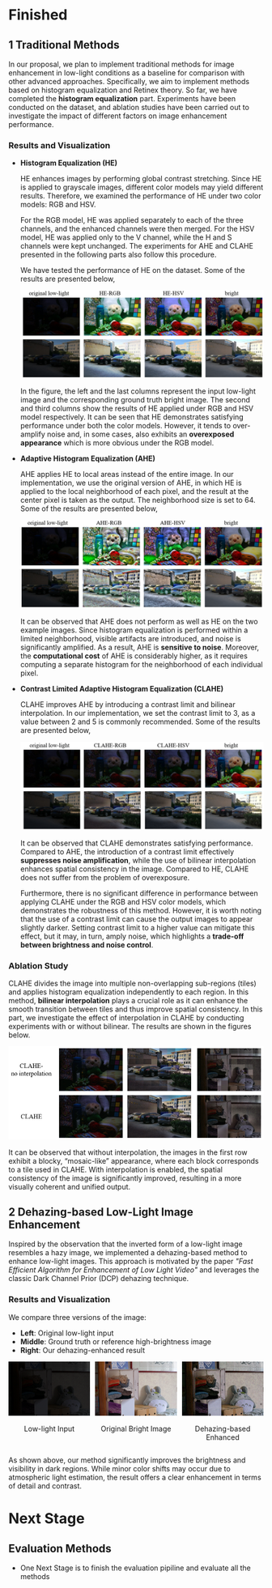 # Finished

## 1 Traditional Methods

In our proposal, we plan to implement traditional methods for image enhancement in low-light conditions as a baseline for comparison with other advanced approaches. Specifically, we aim to implement methods based on histogram equalization and Retinex theory. So far, we have completed the **histogram equalization** part. Experiments have been conducted on the dataset, and ablation studies have been carried out to investigate the impact of different factors on image enhancement performance.

### Results and Visualization

- **Histogram Equalization (HE)**
  
  HE enhances images by performing global contrast stretching. Since HE is applied to grayscale images, different color models may yield different results. Therefore, we examined the performance of HE under two color models: RGB and HSV.

  For the RGB model, HE was applied separately to each of the three channels, and the enhanced channels were then merged. For the HSV model, HE was applied only to the V channel, while the H and S channels were kept unchanged. The experiments for AHE and CLAHE presented in the following parts also follow this procedure. 

  We have tested the performance of HE on the dataset. Some of the results are presented below,

  ![fig1](https://github.com/uservan/csds490_project/blob/master/images/traditional%20methods/figure1.png)

  In the figure, the left and the last columns represent the input low-light image and the corresponding ground truth bright image. The second and third columns show the results of HE applied under RGB and HSV model respectively. It can be seen that HE demonstrates satisfying performance under both the color models. However, it tends to over-amplify noise and, in some cases, also exhibits an **overexposed appearance** which is more obvious under the RGB model.

- **Adaptive Histogram Equalization (AHE)**

  AHE applies HE to local areas instead of the entire image. In our implementation, we use the original version of AHE, in which HE is applied to the local neighborhood of each pixel, and the result at the center pixel is taken as the output. The neighborhood size is set to 64. Some of the results are presented below,

  ![fig2](https://github.com/uservan/csds490_project/blob/master/images/traditional%20methods/figure2.png)

  It can be observed that AHE does not perform as well as HE on the two example images. Since histogram equalization is performed within a limited neighborhood, visible artifacts are introduced, and noise is significantly amplified. As a result, AHE is **sensitive to noise**. Moreover, the **computational cost** of AHE is considerably higher, as it requires computing a separate histogram for the neighborhood of each individual pixel.

- **Contrast Limited Adaptive Histogram Equalization (CLAHE)**

  CLAHE improves AHE by introducing a contrast limit and bilinear interpolation. In our implementation, we set the contrast limit to 3, as a value between 2 and 5 is commonly recommended. Some of the results are presented below,

  ![fig3](https://github.com/uservan/csds490_project/blob/master/images/traditional%20methods/figure5.png)

  It can be observed that CLAHE demonstrates satisfying performance. Compared to AHE, the introduction of a contrast limit effectively **suppresses noise amplification**, while the use of bilinear interpolation enhances spatial consistency in the image. Compared to HE, CLAHE does not suffer from the problem of overexposure.
  
  Furthermore, there is no significant difference in performance between applying CLAHE under the RGB and HSV color models, which demonstrates the robustness of this method. However, it is worth noting that the use of a contrast limit can cause the output images to appear slightly darker. Setting contrast limit to a higher value can mitigate this effect, but it may, in turn, amply noise, which highlights a **trade-off between brightness and noise control**.

### Ablation Study

  CLAHE divides the image into multiple non-overlapping sub-regions (tiles) and applies histogram equalization independently to each region. In this method, **bilinear interpolation** plays a crucial role as it can enhance the smooth transition between tiles and thus improve spatial consistency. In this part, we investigate the effect of interpolation in CLAHE by conducting experiments with or without bilinear. The results are shown in the figures below.

 ![fig4](https://github.com/uservan/csds490_project/blob/master/images/traditional%20methods/figure4.png)

 It can be observed that without interpolation, the images in the first row exhibit a blocky, “mosaic-like” appearance, where each block corresponds to a tile used in CLAHE. With interpolation is enabled, the spatial consistency of the image is significantly improved, resulting in a more visually coherent and unified output.

## 2 Dehazing-based Low-Light Image Enhancement

Inspired by the observation that the inverted form of a low-light image resembles a hazy image, we implemented a dehazing-based method to enhance low-light images. This approach is motivated by the paper *"Fast Efficient Algorithm for Enhancement of Low Light Video"* and leverages the classic Dark Channel Prior (DCP) dehazing technique.

### Results and Visualization

We compare three versions of the image:

- **Left**: Original low-light input  
- **Middle**: Ground truth or reference high-brightness image  
- **Right**: Our dehazing-enhanced result


<div style="display: flex; justify-content: space-between; gap: 10px;">
  <div style="text-align: center;">
    <img src="images/dehaze/low22.png" alt="Low-light" width="250"/>
    <p style="font-size: 14px;">Low-light Input</p>
  </div>
  <div style="text-align: center;">
    <img src="images/dehaze/high22.png" alt="Ground Truth" width="250"/>
    <p style="font-size: 14px;">Original Bright Image</p>
  </div>
  <div style="text-align: center;">
    <img src="images/dehaze/enhanced.jpg" alt="Enhanced" width="250"/>
    <p style="font-size: 14px;">Dehazing-based Enhanced</p>
  </div>
</div>

As shown above, our method significantly improves the brightness and visibility in dark regions. While minor color shifts may occur due to atmospheric light estimation, the result offers a clear enhancement in terms of detail and contrast.


# Next Stage
## Evaluation Methods
- One Next Stage is to finish the evaluation pipiline and evaluate all the methods
